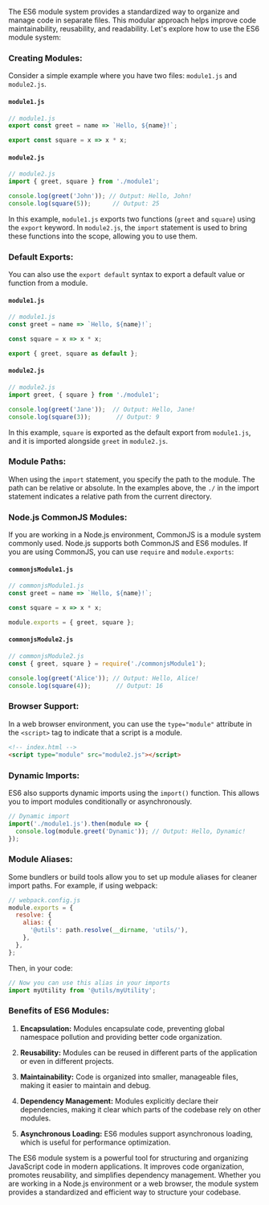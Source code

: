 The ES6 module system provides a standardized way to organize and manage code in separate files. This modular approach helps improve code maintainability, reusability, and readability. Let's explore how to use the ES6 module system:

### Creating Modules:

Consider a simple example where you have two files: `module1.js` and `module2.js`.

#### `module1.js`

```javascript
// module1.js
export const greet = name => `Hello, ${name}!`;

export const square = x => x * x;
```

#### `module2.js`

```javascript
// module2.js
import { greet, square } from './module1';

console.log(greet('John')); // Output: Hello, John!
console.log(square(5));      // Output: 25
```

In this example, `module1.js` exports two functions (`greet` and `square`) using the `export` keyword. In `module2.js`, the `import` statement is used to bring these functions into the scope, allowing you to use them.

### Default Exports:

You can also use the `export default` syntax to export a default value or function from a module.

#### `module1.js`

```javascript
// module1.js
const greet = name => `Hello, ${name}!`;

const square = x => x * x;

export { greet, square as default };
```

#### `module2.js`

```javascript
// module2.js
import greet, { square } from './module1';

console.log(greet('Jane'));  // Output: Hello, Jane!
console.log(square(3));       // Output: 9
```

In this example, `square` is exported as the default export from `module1.js`, and it is imported alongside `greet` in `module2.js`.

### Module Paths:

When using the `import` statement, you specify the path to the module. The path can be relative or absolute. In the examples above, the `./` in the import statement indicates a relative path from the current directory.

### Node.js CommonJS Modules:

If you are working in a Node.js environment, CommonJS is a module system commonly used. Node.js supports both CommonJS and ES6 modules. If you are using CommonJS, you can use `require` and `module.exports`:

#### `commonjsModule1.js`

```javascript
// commonjsModule1.js
const greet = name => `Hello, ${name}!`;

const square = x => x * x;

module.exports = { greet, square };
```

#### `commonjsModule2.js`

```javascript
// commonjsModule2.js
const { greet, square } = require('./commonjsModule1');

console.log(greet('Alice')); // Output: Hello, Alice!
console.log(square(4));       // Output: 16
```

### Browser Support:

In a web browser environment, you can use the `type="module"` attribute in the `<script>` tag to indicate that a script is a module.

```html
<!-- index.html -->
<script type="module" src="module2.js"></script>
```

### Dynamic Imports:

ES6 also supports dynamic imports using the `import()` function. This allows you to import modules conditionally or asynchronously.

```javascript
// Dynamic import
import('./module1.js').then(module => {
  console.log(module.greet('Dynamic')); // Output: Hello, Dynamic!
});
```

### Module Aliases:

Some bundlers or build tools allow you to set up module aliases for cleaner import paths. For example, if using webpack:

```javascript
// webpack.config.js
module.exports = {
  resolve: {
    alias: {
      '@utils': path.resolve(__dirname, 'utils/'),
    },
  },
};
```

Then, in your code:

```javascript
// Now you can use this alias in your imports
import myUtility from '@utils/myUtility';
```

### Benefits of ES6 Modules:

1. **Encapsulation:** Modules encapsulate code, preventing global namespace pollution and providing better code organization.

2. **Reusability:** Modules can be reused in different parts of the application or even in different projects.

3. **Maintainability:** Code is organized into smaller, manageable files, making it easier to maintain and debug.

4. **Dependency Management:** Modules explicitly declare their dependencies, making it clear which parts of the codebase rely on other modules.

5. **Asynchronous Loading:** ES6 modules support asynchronous loading, which is useful for performance optimization.

The ES6 module system is a powerful tool for structuring and organizing JavaScript code in modern applications. It improves code organization, promotes reusability, and simplifies dependency management. Whether you are working in a Node.js environment or a web browser, the module system provides a standardized and efficient way to structure your codebase.